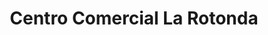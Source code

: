 ---
title: "Centro Comercial La Rotonda"
url: /la-molina/centro-comercial-la-rotonda/
shop: centro comercial
---